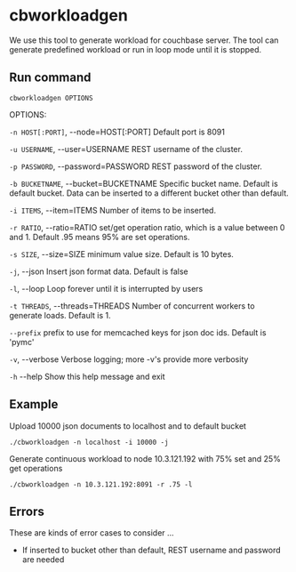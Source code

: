 cbworkloadgen
=============

We use this tool to generate workload for couchbase server. The tool can generate predefined workload or run in loop mode until it is stopped.

Run command
------------

    cbworkloadgen OPTIONS

OPTIONS:

  `-n HOST[:PORT]`, --node=HOST[:PORT] Default port is 8091

  `-u USERNAME`, --user=USERNAME       REST username of the cluster.

  `-p PASSWORD`, --password=PASSWORD   REST password of the cluster.

  `-b BUCKETNAME`, --bucket=BUCKETNAME Specific bucket name. Default is default bucket. Data can be inserted to a different bucket other than default.

  `-i ITEMS`, --item=ITEMS             Number of items to be inserted.

  `-r RATIO`, --ratio=RATIO            set/get operation ratio, which is a value between 0 and 1. Default .95 means 95% are set operations.

  `-s SIZE`, --size=SIZE               minimum value size. Default is 10 bytes.

  `-j`, --json                         Insert json format data. Default is false

  `-l`, --loop                         Loop forever until it is interrupted by users

  `-t THREADS`, --threads=THREADS      Number of concurrent workers to generate loads. Default is 1.

  `--prefix`                           prefix to use for memcached keys for json doc ids. Default is 'pymc'

  `-v`, --verbose                      Verbose logging; more -v's provide more verbosity

  `-h` --help                          Show this help message and exit

Example
-------


Upload 10000 json documents to localhost and to default bucket

    ./cbworkloadgen -n localhost -i 10000 -j


Generate continuous workload to node 10.3.121.192 with 75% set and 25% get operations

    ./cbworkloadgen -n 10.3.121.192:8091 -r .75 -l

Errors
------

These are kinds of error cases to consider ...

* If inserted to bucket other than default, REST username and password are needed
